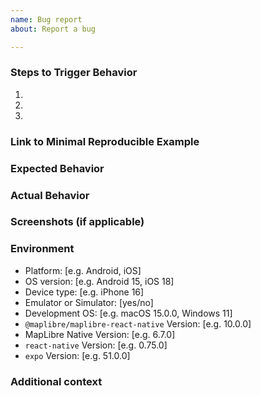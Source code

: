 ```yaml
---
name: Bug report
about: Report a bug

---
```


<!--
Hello! Thanks for contributing.  For the fastest response and resolution, please:

 - Make the issue title a succinct but specific description of the unexpected behavior.
   Bad: "Map zoom is broken". 
   Good: "camera.setZoom(...) throws an exception for zoom levels where no tiles exist"

 - Ensure that you have tested on a physical device, not just a simulator.

 - For build issues: Can you reproduce it on a clean install of the example app? Please include full steps to reproduce from `react-native init`

 - Include a link to a minimal demonstration of the bug, ideally a single component with one MapView. Use an example like [PointInMapView](/packages/examples/src/BugReportPage.js) as a starting point.

 - Ensure you can reproduce the bug using the latest release.

 - Only use this template for bug reports. Use the feature request template for requests, and direct general questions to Slack: https://slack.openstreetmap.us/.
-->


### Steps to Trigger Behavior

1.
2.
3.

### Link to Minimal Reproducible Example

### Expected Behavior

### Actual Behavior

### Screenshots (if applicable)

### Environment

- Platform: [e.g. Android, iOS]
- OS version: [e.g. Android 15, iOS 18]
- Device type: [e.g. iPhone 16]
- Emulator or Simulator: [yes/no]
- Development OS: [e.g. macOS 15.0.0, Windows 11]
- `@maplibre/maplibre-react-native` Version: [e.g. 10.0.0]
- MapLibre Native Version: [e.g. 6.7.0]
- `react-native` Version: [e.g. 0.75.0]
- `expo` Version: [e.g. 51.0.0]

### Additional context
